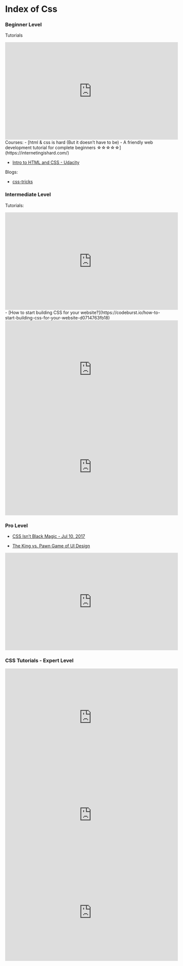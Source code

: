 
# Index of Css


### Beginner Level

Tutorials
<iframe width="560" height="315" src="https://www.youtube.com/embed/yfoY53QXEnI" frameborder="0" allow="autoplay; encrypted-media" allowfullscreen></iframe>
Courses:
- [html & css is hard (But it doesn’t have to be) - A friendly web development tutorial for complete beginners <span>☆</span><span>☆</span><span>☆</span><span>☆</span><span>☆</span>](https://internetingishard.com/)
                        
- [Intro to HTML and CSS - Udacity](https://www.udacity.com/course/intro-to-html-and-css--ud001?utm_medium=referral&utm_campaign=api)
                        
Blogs:
- [css-tricks](https://css-tricks.com)
                        

### Intermediate Level

Tutorials:
<iframe width="560" height="315" src="https://www.youtube.com/embed/Wm6CUkswsNw" frameborder="0" allow="autoplay; encrypted-media" allowfullscreen></iframe>
- [How to start building CSS for your website?](https://codeburst.io/how-to-start-building-css-for-your-website-d0714763fb18)
                        
<iframe width="560" height="315" src="https://www.youtube.com/embed/hVdTQWASliE" frameborder="0" allow="autoplay; encrypted-media" allowfullscreen></iframe>
<iframe width="560" height="315" src="https://www.youtube.com/embed/Xy3GlrddZFI" frameborder="0" allow="autoplay; encrypted-media" allowfullscreen></iframe>

### Pro Level

- [CSS Isn’t Black Magic - Jul 10, 2017](https://medium.freecodecamp.org/its-not-dark-magic-pulling-back-the-curtains-from-your-stylesheets-c8d677fa21b2)
                        
- [The King vs. Pawn Game of UI Design](http://alistapart.com/article/the-king-vs-pawn-game-of-ui-design)
                        
<iframe width="560" height="315" src="https://www.youtube.com/embed/TCaktFI3wCA" frameborder="0" allow="autoplay; encrypted-media" allowfullscreen></iframe>

### CSS Tutorials - Expert Level

<iframe width="560" height="315" src="https://www.youtube.com/embed/hO-7Xg9HuX0" frameborder="0" allow="autoplay; encrypted-media" allowfullscreen></iframe>
<iframe width="560" height="315" src="https://www.youtube.com/embed/Wb5xDcUNq48" frameborder="0" allow="autoplay; encrypted-media" allowfullscreen></iframe>
<iframe width="560" height="315" src="https://www.youtube.com/embed/OjIxscGV-Qg" frameborder="0" allow="autoplay; encrypted-media" allowfullscreen></iframe>
